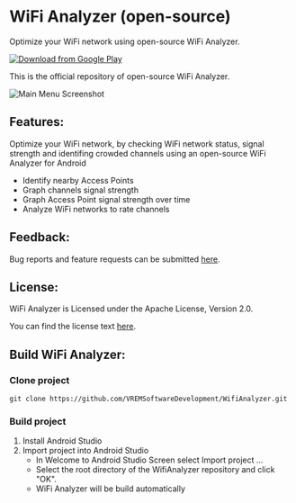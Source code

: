 # WiFi Analyzer (open-source)

Optimize your WiFi network using open-source WiFi Analyzer.

[![Download from Google Play](http://www.android.com/images/brand/android_app_on_play_large.png "Download from Google Play")](https://play.google.com/store/apps/details?id=com.vrem.wifianalyzer)

This is the official repository of open-source WiFi Analyzer.

![Main Menu Screenshot](https://github.com/VREMSoftwareDevelopment/WifiAnalyzer/raw/master/screenshots/screenshot1.png "Main Menu Screenshot")

## Features:
Optimize your WiFi network, by checking WiFi network status, signal strength and identifing crowded  channels using an open-source WiFi Analyzer for Android
* Identify nearby Access Points
* Graph channels signal strength
* Graph Access Point signal strength over time
* Analyze WiFi networks to rate channels

## Feedback:
Bug reports and feature requests can be submitted [here](https://github.com/VREMSoftwareDevelopment/WifiAnalyzer/issues).

## License:
WiFi Analyzer is Licensed under the Apache License, Version 2.0.

You can find the license text [here](http://www.apache.org/licenses/LICENSE-2.0).

## Build WiFi Analyzer:
### Clone project
  `git clone https://github.com/VREMSoftwareDevelopment/WifiAnalyzer.git`
### Build project
  1. Install Android Studio
  2. Import project into Android Studio
      * In Welcome to Android Studio Screen select Import project ...
      * Select the root directory of the WifiAnalyzer repository and click "OK".
      * WiFi Analyzer will be build automatically

